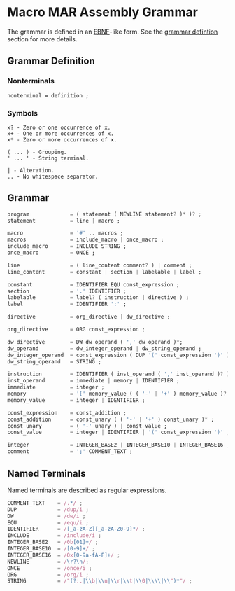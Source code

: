 # Macro MAR Assembly Grammar

The grammar is defined in an [EBNF](https://en.wikipedia.org/wiki/Extended_Backus%E2%80%93Naur_form)-like form. See the [grammar defintion](#grammar-definition) section for more details.

## Grammar Definition

### Nonterminals
```
nonterminal = definition ;
```

### Symbols
```
x? - Zero or one occurrence of x.
x+ - One or more occurrences of x.
x* - Zero or more occurrences of x.

( ... ) - Grouping.
' ... ' - String terminal.

| - Alteration.
.. - No whitespace separator.
```

## Grammar
```dart
program             = ( statement ( NEWLINE statement? )* )? ;
statement           = line | macro ;

macro               = '#' .. macros ; 
macros              = include_macro | once_macro ;
include_macro       = INCLUDE STRING ;
once_macro          = ONCE ;

line                = ( line_content comment? ) | comment ;
line_content        = constant | section | labelable | label ;

constant            = IDENTIFIER EQU const_expression ;
section             = '.' IDENTIFIER ;
labelable           = label? ( instruction | directive ) ;
label               = IDENTIFIER ':' ;

directive           = org_directive | dw_directive ;

org_directive       = ORG const_expression ;

dw_directive        = DW dw_operand ( ',' dw_operand )*;
dw_operand          = dw_integer_operand | dw_string_operand ;
dw_integer_operand  = const_expression ( DUP '(' const_expression ')' )? ;
dw_string_operand   = STRING ;

instruction         = IDENTIFIER ( inst_operand ( ',' inst_operand )? )? ;
inst_operand        = immediate | memory | IDENTIFIER ;
immediate           = integer ;
memory              = '[' memory_value ( ( '-' | '+' ) memory_value )? ']' ;
memory_value        = integer | IDENTIFIER ;

const_expression    = const_addition ;
const_addition      = const_unary ( ( '-' | '+' ) const_unary )* ;
const_unary         = ( '-' unary ) | const_value ;
const_value         = integer | IDENTIFIER | '(' const_expression ')' ;

integer             = INTEGER_BASE2 | INTEGER_BASE10 | INTEGER_BASE16 ;
comment             = ';' COMMENT_TEXT ;
```

## Named Terminals
Named terminals are described as regular expressions.

```javascript
COMMENT_TEXT    = /.*/ ;
DUP             = /dup/i ;
DW              = /dw/i ;
EQU             = /equ/i ;
IDENTIFIER      = /[_a-zA-Z][_a-zA-Z0-9]*/ ;
INCLUDE         = /include/i ;
INTEGER_BASE2   = /0b[01]+/ ;
INTEGER_BASE10  = /[0-9]+/ ;
INTEGER_BASE16  = /0x[0-9a-fA-F]+/ ;
NEWLINE         = /\r?\n/;
ONCE            = /once/i ;
ORG             = /org/i ;
STRING          = /"(?:.|\\b|\\n|\\r|\\t|\\0|\\\\|\\")*"/ ;
```